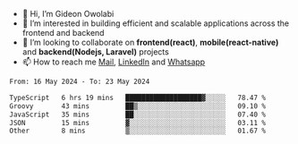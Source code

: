 - 👋 Hi, I’m Gideon Owolabi
- 👀 I’m interested in building efficient and scalable applications across the frontend and backend
- 💞️ I’m looking to collaborate on <b>frontend(react)</b>, <b>mobile(react-native)</b> and <b>backend(Nodejs, Laravel)</b> projects
- 📫 How to reach me <a href="mailto:gideoniyin2021@gmail.com">Mail</a>, <a href="https://www.linkedin.com/in/gideon-owolabi-9b667a232/">LinkedIn</a> and <a href="https://wa.me/2348055377085">Whatsapp</a>

<!---
gude1/gude1 is a ✨ special ✨ repository because its `README.md` (this file) appears on your GitHub profile.
You can click the Preview link to take a look at your changes.
--->

<!--START_SECTION:waka-->

```txt
From: 16 May 2024 - To: 23 May 2024

TypeScript   6 hrs 19 mins   ███████████████████▓░░░░░   78.47 %
Groovy       43 mins         ██▒░░░░░░░░░░░░░░░░░░░░░░   09.10 %
JavaScript   35 mins         ██░░░░░░░░░░░░░░░░░░░░░░░   07.40 %
JSON         15 mins         ▓░░░░░░░░░░░░░░░░░░░░░░░░   03.11 %
Other        8 mins          ▒░░░░░░░░░░░░░░░░░░░░░░░░   01.67 %
```

<!--END_SECTION:waka-->

